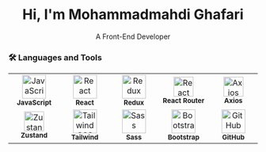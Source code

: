 

<h1 align="center">Hi, I'm Mohammadmahdi Ghafari</h1>
<p align="center">A Front-End Developer</p>



### 🛠️ Languages and Tools

<table>
  <tr>
    <td align="center" width="96">
      <img src="https://cdn.jsdelivr.net/gh/devicons/devicon/icons/javascript/javascript-original.svg" width="48" height="48" alt="JavaScript" />
      <br><sub><b>JavaScript</b></sub>
    </td>
    <td align="center" width="96">
      <img src="https://cdn.jsdelivr.net/gh/devicons/devicon/icons/react/react-original.svg" width="48" height="48" alt="React" />
      <br><sub><b>React</b></sub>
    </td>
    <td align="center" width="96">
      <img src="https://cdn.jsdelivr.net/gh/devicons/devicon/icons/redux/redux-original.svg" width="48" height="48" alt="Redux" />
      <br><sub><b>Redux</b></sub>
    </td>
    <td align="center" width="96">
      <img src="https://img.icons8.com/ios-filled/50/ca4245/react-native.png" width="40" height="40" alt="React Router" />
      <br><sub><b>React Router</b></sub>
    </td>
    <td align="center" width="96">
      <img src="https://img.icons8.com/external-tal-revivo-color-tal-revivo/48/external-axios-a-javascript-library-used-to-make-http-requests-logo-color-tal-revivo.png" width="40" height="40" alt="Axios" />
      <br><sub><b>Axios</b></sub>
    </td>
  </tr>
  <tr>
    <td align="center" width="96">
      <img src="https://img.icons8.com/external-tal-revivo-shadow-tal-revivo/48/external-zustand-state-management-tool-for-react-logo-shadow-tal-revivo.png" width="40" height="40" alt="Zustand" />
      <br><sub><b>Zustand</b></sub>
    </td>
    <td align="center" width="96">
      <img src="https://img.icons8.com/color/48/000000/tailwind_css.png" width="48" height="48" alt="Tailwind CSS" />
      <br><sub><b>Tailwind</b></sub>
    </td>
    <td align="center" width="96">
      <img src="https://cdn.jsdelivr.net/gh/devicons/devicon/icons/sass/sass-original.svg" width="48" height="48" alt="Sass" />
      <br><sub><b>Sass</b></sub>
    </td>
    <td align="center" width="96">
      <img src="https://cdn.jsdelivr.net/gh/devicons/devicon/icons/bootstrap/bootstrap-original.svg" width="48" height="48" alt="Bootstrap" />
      <br><sub><b>Bootstrap</b></sub>
    </td>
    <td align="center" width="96">
      <img src="https://cdn.jsdelivr.net/gh/devicons/devicon/icons/github/github-original.svg" width="48" height="48" alt="GitHub" />
      <br><sub><b>GitHub</b></sub>
    </td>
  </tr>
</table>
